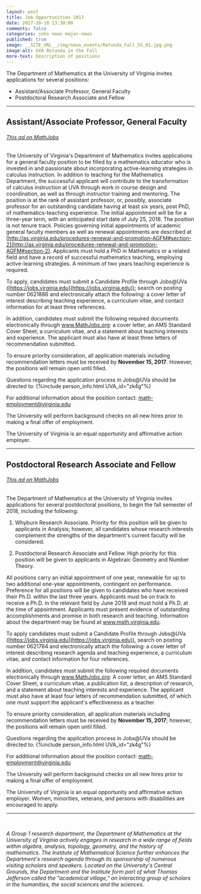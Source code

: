 ```yaml
---
layout: post
title: Job Opportunities 2017
date: 2017-10-18 13:30:00
comments: false
categories: jobs news major-news
published: true
image: __SITE_URL__/img/news_events/Rotunda_Fall_SS_01.jpg.png
image-alt: UVA Rotunda in the Fall
more-text: Description of positions
---
```


The Department of Mathematics at the University of Virginia invites applications for several
positions:

- Assistant/Associate Professor, General Faculty
- Postdoctoral Research Associate and Fellow

<!--more-->

---

## Assistant/Associate Professor, General Faculty

###### [This ad on MathJobs](https://www.mathjobs.org/jobs?joblist-164-11087)

The University of Virginia's Department of Mathematics invites applications for a general faculty position to be filled by a mathematics educator who is invested in and passionate about incorporating active-learning strategies in calculus instruction. In addition to teaching for the Mathematics Department, the successful applicant will contribute to the transformation of calculus instruction at UVA through work in course design and coordination, as well as through instructor training and mentoring. The position is at the rank of assistant professor, or, possibly, associate professor for an outstanding candidate having at least six years, post PhD, of mathematics-teaching experience. The initial appointment will be for a three-year term, with an anticipated start date of July 25, 2018. The position is not tenure track. Policies governing initial appointments of academic general faculty members as well as renewal appointments are described at [http://as.virginia.edu/procedures-renewal-and-promotion-AGFM#section-2](http://as.virginia.edu/procedures-renewal-and-promotion-AGFM#section-2).
Applicants must hold a PhD in Mathematics or a related field and have a record of successful mathematics teaching, employing active-learning strategies. A minimum of two years teaching experience is required.

To apply, candidates must submit a Candidate Profile through Jobs@UVa ([https://jobs.virginia.edu](https://jobs.virginia.edu)); search on posting number 0621886 and electronically attach the following: a cover letter of interest describing teaching experience, a curriculum vitae, and contact information for at least three references.

In addition, candidates must submit the following required documents electronically through www.MathJobs.org: a cover letter, an AMS Standard Cover Sheet, a curriculum vitae, and a statement about teaching interests and experience. The applicant must also have at least three letters of recommendation submitted.

To ensure priority consideration, all application materials including recommendation letters must be received by **November 15, 2017**. However, the positions will remain open until filled.

Questions regarding the application process in Jobs@UVa should be directed to: {%include person_info.html UVA_id="zk4g"%}

For additional information about the position contact: math-employment@virginia.edu

The University will perform background checks on all new hires prior to making a final offer of employment.

The University of Virginia is an equal opportunity and affirmative action employer.

---

## Postdoctoral Research Associate and Fellow

###### [This ad on MathJobs](https://www.mathjobs.org/jobs?joblist-164-11090)

The Department of Mathematics at the University of Virginia invites applications for several postdoctoral positions, to begin the fall semester of 2018, including the following:
1. Whyburn Research Associate. Priority for this position will be given to applicants in Analysis; however, all candidates whose research interests complement the strengths of the department's current faculty will be considered.

2. Postdoctoral Research Associate and Fellow. High priority for this position will be given to applicants in Algebraic Geometry and Number Theory.

All positions carry an initial appointment of one year, renewable for up to two additional one-year appointments, contingent on performance. Preference for all positions will be given to candidates who have received their Ph.D. within the last three years. Applicants must be on track to receive a Ph.D. in the relevant field by June 2018 and must hold a Ph.D. at the time of appointment. Applicants must present evidence of outstanding accomplishments and promise in both research and teaching. Information about the department may be found at www.math.virginia.edu.

To apply candidates must submit a Candidate Profile through Jobs@UVa ([https://jobs.virginia.edu](https://jobs.virginia.edu)), search on posting number 0621784 and electronically attach the following: a cover letter of interest describing research agenda and teaching experience, a curriculum vitae, and contact information for four references.

In addition, candidates must submit the following required documents electronically through www.MathJobs.org: A cover letter, an AMS Standard Cover Sheet, a curriculum vitae, a publication list, a description of research, and a statement about teaching interests and experience. The applicant must also have at least four letters of recommendation submitted, of which one must support the applicant's effectiveness as a teacher.

To ensure priority consideration, all application materials including recommendation letters must be received by **November 15, 2017**; however, the positions will remain open until filled.

Questions regarding the application process in Jobs@UVa should be directed to: {%include person_info.html UVA_id="zk4g"%}

For additional information about the position contact: math-employment@virginia.edu

The University will perform background checks on all new hires prior to making a final offer of employment.

The University of Virginia is an equal opportunity and affirmative action employer. Women, minorities, veterans, and persons with disabilities are encouraged to apply.

---

<br>

*A Group 1 research department, the Department of Mathematics at the University of Virginia actively engages in research in a wide range of fields within algebra, analysis, topology, geometry, and the history of mathematics. The Institute of Mathematical Science further enhances the Department's research agenda through its sponsorship of numerous visiting scholars and speakers. Located on the University's Central Grounds, the Department and the Institute form part of what Thomas Jefferson called the "academical village," an interacting group of scholars in the humanities, the social sciences and the sciences.*
